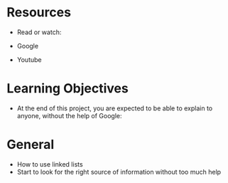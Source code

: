 # Resources

* Read or watch:

* Google
* Youtube

# Learning Objectives

* At the end of this project, you are expected to be able to explain to anyone, without the help of Google:

# General

* How to use linked lists
* Start to look for the right source of information without too much help
